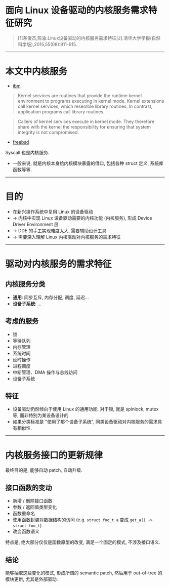 # 面向 Linux 设备驱动的内核服务需求特征研究
> [1]茅俊杰,陈渝.Linux设备驱动的内核服务需求特征[J].清华大学学报(自然科学版),2015,55(08):911-915.
------------------------------------------------------------------------------
# 本文中内核服务
* [ibm](https://www.ibm.com/support/knowledgecenter/ssw_aix_61/com.ibm.aix.kernextc/kern_svcs.htm)

> Kernel services are routines that provide the runtime kernel environment to programs executing in kernel mode. Kernel extensions call kernel services, which resemble library routines. In contrast, application programs call library routines.

> Callers of kernel services execute in kernel mode. They therefore share with the kernel the responsibility for ensuring that system integrity is not compromised.

* [freebsd](https://www.freebsd.org/doc/en/books/design-44bsd/overview-kernel-service.html)

Syscall 也是内核服务.

* 一般来说, 就是内核本身给内核模块暴露的借口, 包括各种 struct 定义, 系统库函数等等.

------------------------------------------------------------------------------
# 目的
* 在新兴操作系统中复用 Linux 的设备驱动
* -> 内核中实现 Linux 设备驱动需要的内核功能 (内核服务), 形成 Device Driver Environment 层
* -> DDE 的手工实现难度太大, 需要辅助设计工具
* -> 需要深入理解 Linux 内核驱动对内核服务的需求特征

------------------------------------------------------------------------------
# 驱动对内核服务的需求特征
## 内核服务分类
* **通用**: 同步互斥, 内存分配, 调度, 延迟...
* **设备子系统**: ...

## 考虑的服务
* 锁
* 等待队列
* 内存管理
* 系统时间
* 延时操作
* 进程调度
* 中断管理、DMA 操作与总线访问
* 设备子系统

## 特征
* 设备驱动仍然倾向于使用 Linux 的通用功能. 对于锁, 就是 spinlock, mutex 等, 而非特别为某设备设计的
* 如果分类标准是 "使用了那个设备子系统", 同类设备驱动对内核服务的需求具有相似性.

------------------------------------------------------------------------------
# 内核服务接口的更新规律
最终目的是, 能够自动 patch, 自动升级.

## 接口函数的变动
* 新增 / 删除接口函数
* 参数 / 返回值类型变化
* 函数重命名
* 使用函数封装对数据结构的访问 (e.g. `struct foo_t a` 变成 `get_a() -> struct foo_t`)
* 改变函数语义

特点是, 绝大部分仅仅是函数原型的改变, 满足一个固定的模式, 不涉及接口语义.

## 结论
能够抽取这些变化的模式, 形成所谓的 semantic patch, 然后用于 out-of-tree 的模块更新, 尤其是外部驱动.
